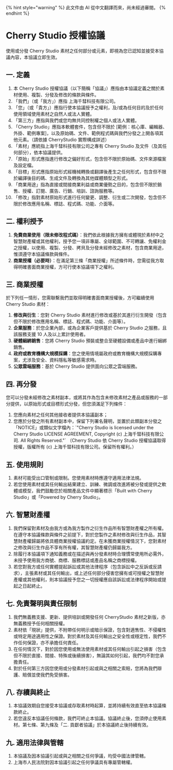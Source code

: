 
{% hint style="warning" %}
此文件由 AI 從中文翻譯而來，尚未經過審閱。
{% endhint %}

# Cherry Studio 授權協議

使用或分發 Cherry Studio 素材之任何部分或元素，即視為您已認知並接受本協議內容，本協議立即生效。

## 一. 定義

1. 本 Cherry Studio 授權協議（以下簡稱「協議」）應指由本協議定義之關於素材使用、複製、分發及修改的條款與條件。
2. &#x20;「我們」（或「我方」）應指 上海千彗科技有限公司。
3. 「您」（或「貴方」）應指行使本協議授予之權利，及/或為任何目的及於任何使用領域使用素材之自然人或法人實體。
4. 「第三方」應指與我們或您均無共同控制權之個人或法人實體。
5. 「Cherry Studio」應指本軟體套件，包含但不限於 \[範例：核心庫、編輯器、外掛、範例專案]，以及原始碼、文件、範例程式碼與我們分發之上開各項其他元素。（請依據 CherryStudio 實際構成詳述）
6. 「素材」應統指上海千彗科技有限公司之專有 Cherry Studio 及文件（及其任何部分），依本協議提供。
7. 「原始」形式應指進行修改之偏好形式，包含但不限於原始碼、文件來源檔案及設定檔。
8. 「目標」形式應指原始形式經機械轉換或翻譯後產生之任何形式，包含但不限於編譯後目的碼、生成文件及轉換為其他媒體類型之形式。
9. 「商業用途」指為直接或間接商業利益或商業優勢之目的，包含但不限於銷售、授權、訂閱、廣告、行銷、培訓、諮詢服務等。
10. 「修改」指對素材原始形式進行任何變更、調整、衍生或二次開發，包含但不限於修改應用名稱、標誌、程式碼、功能、介面等。

## 二. 權利授予

1. **免費商業使用（限未修改程式碼）**：我們依此根據我方擁有或體現於素材中之智慧財產權或其他權利，授予您一項非專屬、全球範圍、不可轉讓、免權利金之授權，以使用、複製、分發、拷貝及分發未經修改之素材，包含商業用途，惟須遵守本協議條款與條件。
2. **商業授權（必要時）**：在滿足第三條「商業授權」所述條件時，您需從我方取得明確書面商業授權，方可行使本協議項下之權利。

## 三. 商業授權

於下列任一情形，您需聯繫我們並取得明確書面商業授權後，方可繼續使用 Cherry Studio 素材：

1. **修改與衍生**：您對 Cherry Studio 素材進行修改或基於其進行衍生開發（包含但不限於修改應用名稱、標誌、程式碼、功能、介面等）。
2. **企業服務**：於您企業內部，或為企業客戶提供基於 Cherry Studio 之服務，且該服務支援 10 人及以上累計使用者。
3. **硬體綑綁銷售**：您將 Cherry Studio 預裝或整合至硬體設備或產品中進行綑綁銷售。
4. **政府或教育機構大規模採購**：您之使用情境屬政府或教育機構大規模採購專案，尤涉及安全、資料隱私等敏感需求時。
5. **公眾雲端服務**：基於 Cherry Studio 提供面向公眾之雲端服務。

## 四. 再分發

您可以分發未經修改之素材副本，或將其作為包含未修改素材之產品或服務的一部分提供，以原始形式或目標形式分發，但您須滿足下列條件：

1. 您應向素材之任何其他接收者提供本協議副本；
2. 您應於分發之所有素材副本中，保留下列署名聲明，並置於此類副本分發之「NOTICE」或類似文字檔內：\`"Cherry Studio is licensed under the Cherry Studio LICENSE AGREEMENT, Copyright (c) 上海千彗科技有限公司. All Rights Reserved."\` （Cherry Studio 依 Cherry Studio 授權協議取得授權，版權所有 (c) 上海千彗科技有限公司。保留所有權利。）

## 五. 使用規則

1. 素材可能受出口管制或限制。您使用素材時應遵守適用法律法規。
2. 若您使用素材或其任何輸出結果建立、訓練、微調或改進將被分發或提供之軟體或模型，我們鼓勵您於相關產品文件中顯著標示「Built with Cherry Studio」或「Powered by Cherry Studio」。

## 六. 智慧財產權

1. 我們保留對素材及由我方或為我方製作之衍生作品所有智慧財產權之所有權。在遵守本協議條款與條件之前提下，對於您製作之素材修改與衍生作品，其智慧財產權歸屬將依具體商業授權協議約定。在未獲商業授權情況下，您對素材之修改與衍生作品不享有所有權，其智慧財產權仍歸屬我方。
2. 除履行本協議項下通知義務或在描述與再分發素材時合理慣常使用所必需外，未授予使用我方商號、商標、服務標誌或產品名稱之商標授權。
3. 若您對我方或任何實體提起訴訟或其他法律程序（包含訴訟中之反訴或反請求），主張素材或其任何輸出，或上述任何部分侵害您擁有或可授權之智慧財產權或其他權利，則本協議授予您之一切授權應自該訴訟或法律程序開始或提起之日起終止。

## 七. 免責聲明與責任限制

1. 我們無義務支援、更新、提供培訓或開發任何 CherryStudio 素材之新版，亦無義務授予任何相關授權。
2. 素材依「現狀」提供，不附帶任何明示或暗示保證，包含對適售性、不侵權性或特定用途適用性之保證。對於素材及其任何輸出之安全性或穩定性，我們不作任何保證，亦不承擔任何責任。
3. 在任何情況下，對於因您使用或無法使用素材或其任何輸出引起之損害（包含但不限於直接、間接、特殊或後續損害），無論其如何引起，我們均不對您承擔責任。
4. 對於任何第三方因您使用或分發素材引起或與之相關之索賠，您將為我們辯護、賠償並使我們免受損害。

## 八. 存續與終止

1. 本協議效期自您接受本協議或存取素材時起算，並將持續有效直至依本協議條款終止。
2. 若您違反本協議任何條款，我們可終止本協議。協議終止後，您須停止使用素材。第七條、第九條及「二. 貢獻者協議」於本協議終止後持續有效。

## 九. 適用法律與管轄

1. 本協議及因本協議引起或與之相關之任何爭議，均受中國法律管轄。
2. 上海市人民法院對因本協議引起之任何爭議具有專屬管轄權。